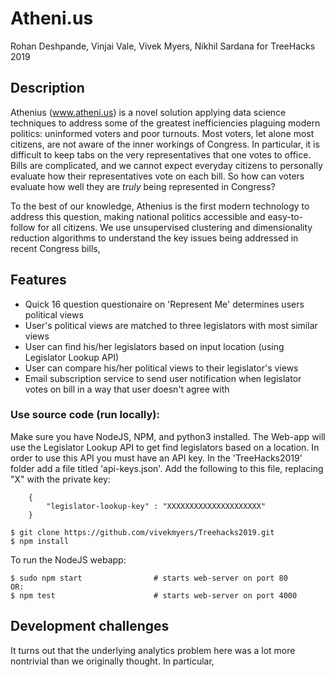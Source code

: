 # Atheni.us

Rohan Deshpande, Vinjai Vale, Vivek Myers, Nikhil Sardana for TreeHacks 2019

## Description

Athenius (www.atheni.us) is a novel solution applying data science techniques to address some of the greatest inefficiencies plaguing modern politics: uninformed voters and poor turnouts.  Most voters, let alone most citizens, are not aware of the inner workings of Congress.  In particular, it is difficult to keep tabs on the very representatives that one votes to office.  Bills are complicated, and we cannot expect everyday citizens to personally evaluate how their representatives vote on each bill.  So how can voters evaluate how well they are *truly* being represented in Congress?

To the best of our knowledge, Athenius is the first modern technology to address this question, making national politics accessible and easy-to-follow for all citizens.  We use unsupervised clustering and dimensionality reduction algorithms to understand the key issues being addressed in recent Congress bills, 

## Features

* Quick 16 question questionaire on 'Represent Me' determines users political views
* User's political views are matched to three legislators with most similar views
* User can find his/her legislators based on input location (using Legislator Lookup API)
* User can compare his/her political views to their legislator's views
* Email subscription service to send user notification when legislator votes on bill in a way that user doesn't agree with

### Use source code (run locally):

Make sure you have NodeJS, NPM, and python3 installed. The Web-app will use the Legislator Lookup API to get find legislators based on a location. In order to use this API you must have an API key. In the 'TreeHacks2019' folder add a file titled 'api-keys.json'. Add the following to this file, replacing "X" with the private key:

```
    {
        "legislator-lookup-key" : "XXXXXXXXXXXXXXXXXXXXX"
    }
```


```console
$ git clone https://github.com/vivekmyers/Treehacks2019.git
$ npm install
```

To run the NodeJS webapp:
```console
$ sudo npm start 				# starts web-server on port 80
OR:
$ npm test						# starts web-server on port 4000
```

## Development challenges

It turns out that the underlying analytics problem here was a lot more nontrivial than we originally thought.  In particular, 
